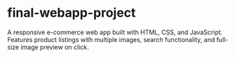 # final-webapp-project
A responsive e-commerce web app built with HTML, CSS, and JavaScript. Features product listings with multiple images, search functionality, and full-size image preview on click.
